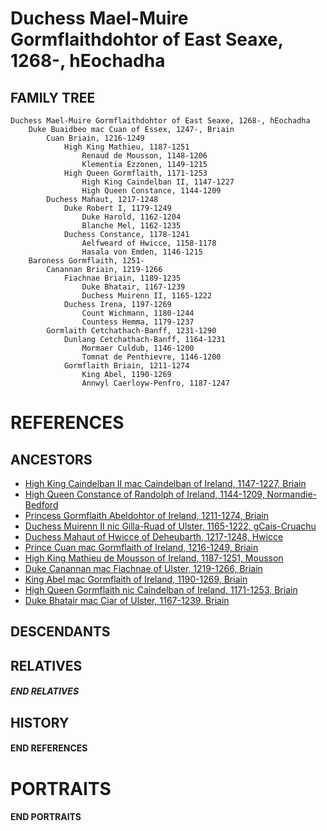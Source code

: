# Duchess Mael-Muire Gormflaithdohtor of East Seaxe, 1268-, hEochadha

## FAMILY TREE
```
Duchess Mael-Muire Gormflaithdohtor of East Seaxe, 1268-, hEochadha
    Duke Buaidbeo mac Cuan of Essex, 1247-, Briain
        Cuan Briain, 1216-1249
            High King Mathieu, 1187-1251
                Renaud de Mousson, 1148-1206
                Klementia Ezzonen, 1149-1215
            High Queen Gormflaith, 1171-1253
                High King Caindelban II, 1147-1227
                High Queen Constance, 1144-1209
        Duchess Mahaut, 1217-1248
            Duke Robert I, 1179-1249    
                Duke Harold, 1162-1204
                Blanche Mel, 1162-1235
            Duchess Constance, 1178-1241
                Aelfweard of Hwicce, 1158-1178
                Hasala von Emden, 1146-1215
    Baroness Gormflaith, 1251-
        Canannan Briain, 1219-1266
            Fiachnae Briain, 1189-1235
                Duke Bhatair, 1167-1239
                Duchess Muirenn II, 1165-1222
            Duchess Irena, 1197-1269
                Count Wichmann, 1180-1244
                Countess Hemma, 1179-1237
        Gormlaith Cetchathach-Banff, 1231-1290
            Dunlang Cetchathach-Banff, 1164-1231
                Mormaer Culdub, 1146-1200
                Tomnat de Penthievre, 1146-1200
            Gormflaith Briain, 1211-1274
                King Abel, 1190-1269
                Annwyl Caerloyw-Penfro, 1187-1247
```

# REFERENCES

## ANCESTORS
* [High King Caindelban II mac Caindelban of Ireland, 1147-1227, Briain](caindelban_ii_mac_caindelban_1147.md)
* [High Queen Constance of Randolph of Ireland, 1144-1209, Normandie-Bedford](constance_randolph_1144.md)
* [Princess Gormflaith Abeldohtor of Ireland, 1211-1274, Briain](gormflaith_abeldohtor_1211.md)
* [Duchess Muirenn II nic Gilla-Ruad of Ulster, 1165-1222, gCais-Cruachu](muirenn_ii_nic_gilla-ruad_1165.md)
* [Duchess Mahaut of Hwicce of Deheubarth, 1217-1248, Hwicce](mahaut_of_hwicce_1217.md)
* [Prince Cuan mac Gormflaith of Ireland, 1216-1249, Briain](cuan_mac_gormflaith_1216.md)
* [High King Mathieu de Mousson of Ireland, 1187-1251, Mousson](mathieu_de_mousson_1187.md)
* [Duke Canannan mac Fiachnae of Ulster, 1219-1266, Briain](canannan_mac_fiachnae_1219.md)
* [King Abel mac Gormflaith of Ireland, 1190-1269, Briain](abel_mac_gormflaith_1190.md)
* [High Queen Gormflaith nic Caindelban of Ireland, 1171-1253, Briain](gormflaith_nic_caindelban_1171.md)
* [Duke Bhatair mac Ciar of Ulster, 1167-1239, Briain](bhatair_mac_ciar_1167.md)

## DESCENDANTS

## RELATIVES

##### END RELATIVES 
## HISTORY

#### END REFERENCES

# PORTRAITS

#### END PORTRAITS

